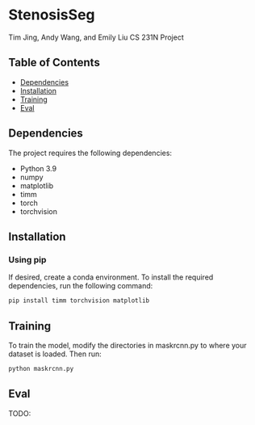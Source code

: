 # StenosisSeg
Tim Jing, Andy Wang, and Emily Liu
CS 231N Project

## Table of Contents

- [Dependencies](#dependencies)
- [Installation](#installation)
- [Training](#training)
- [Eval](#eval)

## Dependencies

The project requires the following dependencies:

- Python 3.9
- numpy
- matplotlib
- timm
- torch
- torchvision

## Installation

### Using pip

If desired, create a conda environment. To install the required dependencies, run the following command:

```bash
pip install timm torchvision matplotlib
```

## Training

To train the model, modify the directories in maskrcnn.py to where your dataset is loaded. Then run:

```bash
python maskrcnn.py
```

## Eval

TODO:

##

